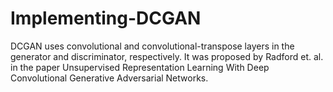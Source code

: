 # Implementing-DCGAN
DCGAN uses convolutional and convolutional-transpose layers in the generator and discriminator, respectively. It was proposed by Radford et. al. in the paper Unsupervised Representation Learning With Deep Convolutional Generative Adversarial Networks.
